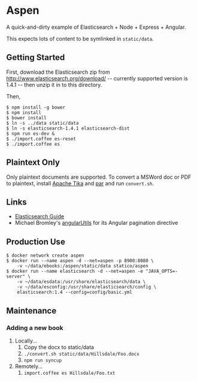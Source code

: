 # Aspen

A quick-and-dirty example of Elasticsearch + Node + Express + Angular.

This expects lots of content to be symlinked in `static/data`.

## Getting Started

First, download the Elasticsearch zip from http://www.elasticsearch.org/download/ -- currently supported version is 1.4.1 -- then unzip it in to this directory.

Then,

    $ npm install -g bower
    $ npm install
    $ bower install
    $ ln -s ../data static/data
    $ ln -s elasticsearch-1.4.1 elasticsearch-dist
    $ npm run es-dev &
    $ ./import.coffee es-reset
    $ ./import.coffee es

## Plaintext Only

Only plaintext documents are supported. To convert a MSWord doc or PDF to plaintext, install [Apache Tika](http://tika.apache.org/) and [par](http://www.nicemice.net/par/) and run `convert.sh`.

## Links

* [Elasticsearch Guide](http://www.elasticsearch.org/guide/)
* Michael Bromley's [angularUtils](https://github.com/michaelbromley/angularUtils) for its Angular pagination directive

## Production Use

```
$ docker network create aspen
$ docker run --name aspen -d --net=aspen -p 8900:8080 \
    -v ~/data/ebooks:/aspen/static/data statico/aspen
$ docker run --name elasticsearch -d --net=aspen -e "JAVA_OPTS=-server" \
    -v ~/data/esdata:/usr/share/elasticsearch/data \
    -v ~/data/esconfig:/usr/share/elasticsearch/config \
    elasticsearch:1.4 --config=config/basic.yml
```

## Maintenance

### Adding a new book

1. Locally...
    1. Copy the docx to static/data
    1. `./convert.sh static/data/Hillsdale/Foo.docx`
    1. `npm run syncup`
1. Remotely...
    1. `import.coffee es Hillsdale/Foo.txt`


